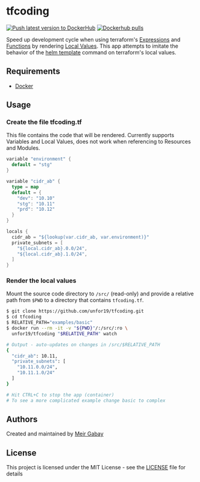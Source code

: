 # tfcoding

[![Push latest version to DockerHub](https://github.com/unfor19/tfcoding/actions/workflows/docker-latest.yml/badge.svg)](https://github.com/unfor19/tfcoding/actions/workflows/docker-latest.yml) [![Dockerhub pulls](https://img.shields.io/docker/pulls/unfor19/tfcoding)](https://hub.docker.com/r/unfor19/tfcoding)

Speed up development cycle when using terraform's [Expressions](https://www.terraform.io/docs/language/expressions/index.html) and [Functions](https://www.terraform.io/docs/language/functions/index.html) by rendering [Local Values](https://www.terraform.io/docs/language/values/locals.html). This app attempts to imitate the behavior of the [helm template](https://helm.sh/docs/helm/helm_template/) command on terraform's local values.

## Requirements

- [Docker](https://docs.docker.com/get-docker/)

## Usage

### Create the file tfcoding.tf

This file contains the code that will be rendered. Currently supports Variables and Local Values, does not work when referencing to Resources and Modules.

```go
variable "environment" {
  default = "stg"
}

variable "cidr_ab" {
  type = map
  default = {
    "dev": "10.10"
    "stg": "10.11"
    "prd": "10.12"
  }
}

locals {
  cidr_ab = "${lookup(var.cidr_ab, var.environment)}"
  private_subnets = [
    "${local.cidr_ab}.0.0/24",
    "${local.cidr_ab}.1.0/24",
  ]
}
```

### Render the local values

Mount the source code directory to `/src/` (read-only) and provide a relative path from `$PWD` to a directory that contains `tfcoding.tf`.

```bash
$ git clone https://github.com/unfor19/tfcoding.git
$ cd tfcoding
$ RELATIVE_PATH="examples/basic"
$ docker run --rm -it -v "${PWD}"/:/src/:ro \
  unfor19/tfcoding "$RELATIVE_PATH" watch

# Output - auto-updates on changes in /src/$RELATIVE_PATH
{
  "cidr_ab": 10.11,
  "private_subnets": [
    "10.11.0.0/24",
    "10.11.1.0/24"
  ]
}

# Hit CTRL+C to stop the app (container)
# To see a more complicated example change basic to complex
```

## Authors

Created and maintained by [Meir Gabay](https://github.com/unfor19)

## License

This project is licensed under the MIT License - see the [LICENSE](https://github.com/unfor19/tfcoding/blob/master/LICENSE) file for details
